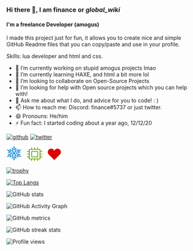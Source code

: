### Hi there 👋, I am finance or *global_wiki*
#### I'm a freelance Developer (**amogus**)
I made this project just for fun, it allows you to create nice and simple GitHub Readme files that you can copy/paste and use in your profile.

Skills: lua developer and html and css.

- 🔭 I’m currently working on stupid amogus projects lmao 
- 🌱 I’m currently learning HAXE, and html a bit more lol 
- 👯 I’m looking to collaborate on Open-Source Projects 
- 🤔 I’m looking for help with Open source projects which you can help with! 
- 💬 Ask me about what I do, and advice for you to code! : ) 
- 📫 How to reach me: Discord: finance#5737 or just twitter. 
- 😄 Pronouns: He/him 
- ⚡ Fun fact: I started coding about a year ago, 12/12/20 


[<img src='https://cdn.jsdelivr.net/npm/simple-icons@3.0.1/icons/github.svg' alt='github' height='40'>](https://github.com/DAF1014)  [<img src='https://cdn.jsdelivr.net/npm/simple-icons@3.0.1/icons/twitter.svg' alt='twitter' height='40'>](https://twitter.com/https://twitter.com/global_wiki)  

<a href='https://archiveprogram.github.com/'><img src='https://raw.githubusercontent.com/acervenky/animated-github-badges/master/assets/acbadge.gif' width='40' height='40'></a> <a href='https://docs.github.com/en/developers'><img src='https://raw.githubusercontent.com/acervenky/animated-github-badges/master/assets/devbadge.gif' width='40' height='35'></a> <a href='https://docs.github.com/en/github/supporting-the-open-source-community-with-github-sponsors'><img src='https://raw.githubusercontent.com/acervenky/animated-github-badges/master/assets/sponsorbadge.gif' width='35' height='35'></a> 

[![trophy](https://github-profile-trophy.vercel.app/?username=DAF1014)](https://github.com/ryo-ma/github-profile-trophy)

[![Top Langs](https://github-readme-stats.vercel.app/api/top-langs/?username=DAF1014)](https://github.com/anuraghazra/github-readme-stats)

![GitHub stats](https://github-readme-stats.vercel.app/api?username=DAF1014&show_icons=true&count_private=true)  

![GitHub Activity Graph](https://activity-graph.herokuapp.com/graph?username=DAF1014)  

![GitHub metrics](https://metrics.lecoq.io/DAF1014)  

![GitHub streak stats](https://github-readme-streak-stats.herokuapp.com/?user=DAF1014)  

![Profile views](https://gpvc.arturio.dev/DAF1014)  
